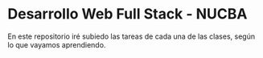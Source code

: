 # Desarrollo Web Full Stack - NUCBA
En este repositorio iré subiedo las tareas de cada una de las clases, según lo que vayamos aprendiendo.
